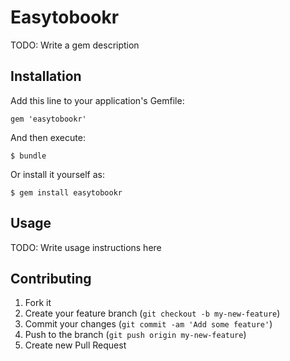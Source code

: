 # Easytobookr

TODO: Write a gem description

## Installation

Add this line to your application's Gemfile:

    gem 'easytobookr'

And then execute:

    $ bundle

Or install it yourself as:

    $ gem install easytobookr

## Usage

TODO: Write usage instructions here

## Contributing

1. Fork it
2. Create your feature branch (`git checkout -b my-new-feature`)
3. Commit your changes (`git commit -am 'Add some feature'`)
4. Push to the branch (`git push origin my-new-feature`)
5. Create new Pull Request
